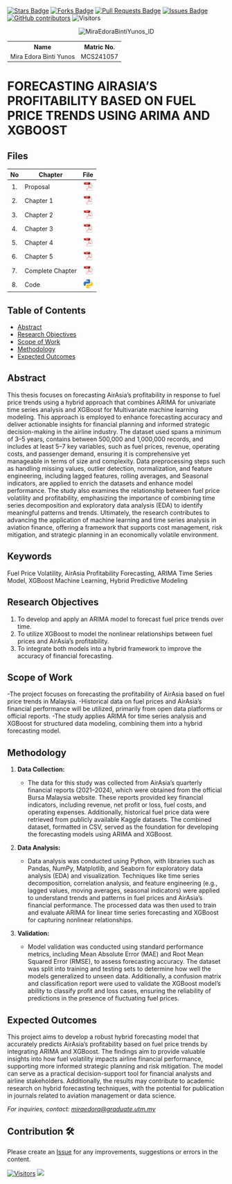 <a href="https://github.com/drshahizan/research-design/stargazers"><img src="https://img.shields.io/github/stars/drshahizan/research-design" alt="Stars Badge"/></a>
<a href="https://github.com/drshahizan/research-design/network/members"><img src="https://img.shields.io/github/forks/drshahizan/research-design" alt="Forks Badge"/></a>
<a href="https://github.com/drshahizan/research-design/pulls"><img src="https://img.shields.io/github/issues-pr/drshahizan/research-design" alt="Pull Requests Badge"/></a>
<a href="https://github.com/drshahizan/research-design"><img src="https://img.shields.io/github/issues/drshahizan/research-design" alt="Issues Badge"/></a>
<a href="https://github.com/drshahizan/research-design/graphs/contributors"><img alt="GitHub contributors" src="https://img.shields.io/github/contributors/drshahizan/research-design?color=2b9348"></a>
![Visitors](https://api.visitorbadge.io/api/visitors?path=https%3A%2F%2Fgithub.com%2Fdrshahizan%2BDM&labelColor=%23d9e3f0&countColor=%23697689&style=flat)
<p align="center">
  <img src="https://github.com/user-attachments/assets/fbc820ef-f65f-4892-beaf-fa4985e62d03" alt="MiraEdoraBintiYunos_ID" width="300"/>
</p>

<table align="center">
  <tr>
    <th>Name</th>
    <th>Matric No.</th>
  </tr>
  <tr>
    <td>Mira Edora Binti Yunos</td>
    <td>MCS241057</td>
  </tr>
</table>

# FORECASTING AIRASIA’S PROFITABILITY BASED ON FUEL PRICE TRENDS USING ARIMA AND XGBOOST

## Files

| No  | Chapter     |                                                 File |
| :-: | ---------- | :---------------------------------------------------------------------------------------------------: |
|  1.  | Proposal | <a href="proposal/"><img src="pdf1.svg" width="24px" height="24px"></a> |
|  2.  | Chapter 1 | <a href="Chapter 1/Chapter1_MiraEdoraYunos.pdf"><img src="pdf1.svg" width="24px" height="24px"></a>|
|  3.  | Chapter 2 | <a href="Chapter 2/Chapter2_MiraEdoraYunos.pdf"><img src="pdf1.svg" width="24px" height="24px"></a>|
|  4.  | Chapter 3 | <a href="Chapter 3/Chapter3_MiraEdoraYunos.pdf"><img src="pdf1.svg" width="24px" height="24px"></a>|
|  5.  | Chapter 4 | <a href="Chapter 4/Chapter4_MiraEdoraYunos.pdf"><img src="pdf1.svg" width="24px" height="24px"></a>|
|  6.  | Chapter 5 | <a href="Chapter 5/Chapter5_MiraEdoraYunos.pdf"><img src="pdf1.svg" width="24px" height="24px"></a>|
|  7.  | Complete Chapter | <a href="Full chapter/Thesis_MiraEdoraYunos.pdf"><img src="pdf1.svg" width="24px" height="24px"></a> |
|  8.  | Code | <a href="Code/ForecastingProfitibilityAirAsia.ipynb"><img src="python_icon.png" width="24px" height="24px"></a> |


## Table of Contents
- [Abstract](#abstract)
- [Research Objectives](#research-objectives)
- [Scope of Work](#scope-of-work)
- [Methodology](#methodology)
- [Expected Outcomes](#expected-outcomes)

## Abstract

This thesis focuses on forecasting AirAsia’s profitability in response to fuel price trends using a hybrid approach that combines ARIMA for univariate time series analysis and XGBoost for Multivariate machine learning modeling. This approach is employed to enhance forecasting accuracy and deliver actionable insights for financial planning and informed strategic decision-making in the airline industry. The dataset used spans a minimum of 3–5 years, contains between 500,000 and 1,000,000 records, and includes at least 5–7 key variables, such as fuel prices, revenue, operating costs, and passenger demand, ensuring it is comprehensive yet manageable in terms of size and complexity. Data preprocessing steps such as handling missing values, outlier detection, normalization, and feature engineering, including lagged features, rolling averages, and Seasonal indicators, are applied to enrich the datasets and enhance model performance. The study also examines the relationship between fuel price volatility and profitability, emphasizing the importance of combining time series decomposition and exploratory data analysis (EDA) to identify meaningful patterns and trends. Ultimately, the research contributes to advancing the application of machine learning and time series analysis in aviation finance, offering a framework that supports cost management, risk mitigation, and strategic planning in an economically volatile environment.

## Keywords

Fuel Price Volatility, AirAsia Profitability Forecasting, ARIMA Time Series Model, XGBoost Machine Learning, Hybrid Predictive Modeling

## Research Objectives

1. To develop and apply an ARIMA model to forecast fuel price trends over time.
2. To utilize XGBoost to model the nonlinear relationships between fuel prices and AirAsia’s profitability.
3. To integrate both models into a hybrid framework to improve the accuracy of financial
forecasting.

## Scope of Work
-The project focuses on forecasting the profitability of AirAsia based on fuel price
trends in Malaysia.
-Historical data on fuel prices and AirAsia’s financial performance will be utilized,
primarily from open data platforms or official reports.
-The study applies ARIMA for time series analysis and XGBoost for structured data
modeling, combining them into a hybrid forecasting model.

## Methodology

1. **Data Collection:**
   - The data for this study was collected from AirAsia’s quarterly financial reports (2021–2024), which were obtained from the official Bursa Malaysia website. These reports provided key financial indicators, including revenue, net profit or loss, fuel costs, and operating expenses. Additionally, historical fuel price data were retrieved from publicly available Kaggle datasets. The combined dataset, formatted in CSV, served as the foundation for developing the forecasting models using ARIMA and XGBoost.

2. **Data Analysis:**
   - Data analysis was conducted using Python, with libraries such as Pandas, NumPy, Matplotlib, and Seaborn for exploratory data analysis (EDA) and visualization. Techniques like time series decomposition, correlation analysis, and feature engineering (e.g., lagged values, moving averages, seasonal indicators) were applied to understand trends and patterns in fuel prices and AirAsia’s financial performance. The processed data was then used to train and evaluate ARIMA for linear time series forecasting and XGBoost for capturing nonlinear relationships.

3. **Validation:**
   - Model validation was conducted using standard performance metrics, including Mean Absolute Error (MAE) and Root Mean Squared Error (RMSE), to assess forecasting accuracy. The dataset was split into training and testing sets to determine how well the models generalized to unseen data. Additionally, a confusion matrix and classification report were used to validate the XGBoost model’s ability to classify profit and loss cases, ensuring the reliability of predictions in the presence of fluctuating fuel prices.

## Expected Outcomes

This project aims to develop a robust hybrid forecasting model that accurately predicts AirAsia’s profitability based on fuel price trends by integrating ARIMA and XGBoost. The findings aim to provide valuable insights into how fuel volatility impacts airline financial performance, supporting more informed strategic planning and risk mitigation. The model can serve as a practical decision-support tool for financial analysts and airline stakeholders. Additionally, the results may contribute to academic research on hybrid forecasting techniques, with the potential for publication in journals related to aviation management or data science.

*For inquiries, contact: miraedora@graduate.utm.my*

 




## Contribution 🛠️
Please create an [Issue](https://github.com/drshahizan/research-design/issues) for any improvements, suggestions or errors in the content.

[![Visitors](https://api.visitorbadge.io/api/visitors?path=https%3A%2F%2Fgithub.com%2Fdrshahizan&labelColor=%23697689&countColor=%23555555&style=plastic)](https://visitorbadge.io/status?path=https%3A%2F%2Fgithub.com%2Fdrshahizan)
![](https://hit.yhype.me/github/profile?user_id=81284918)


